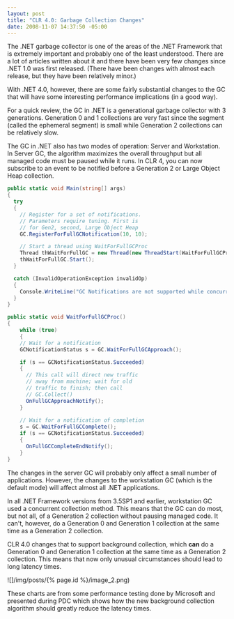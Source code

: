```yaml
---
layout: post
title: "CLR 4.0: Garbage Collection Changes"
date: 2008-11-07 14:37:50 -05:00
---
```


The .NET garbage collector is one of the areas of the .NET Framework that is extremely important and probably one of the least understood. There are a lot of articles written about it and there have been very few changes since .NET 1.0 was first released. (There have been changes with almost each release, but they have been relatively minor.)

With .NET 4.0, however, there are some fairly substantial changes to the GC that will have some interesting performance implications (in a good way).

For a quick review, the GC in .NET is a generational garbage collector with 3 generations. Generation 0 and 1 collections are very fast since the segment (called the ephemeral segment) is small while Generation 2 collections can be relatively slow.

The GC in .NET also has two modes of operation: Server and Workstation. In Server GC, the algorithm maximizes the overall throughput but all managed code must be paused while it runs. In CLR 4, you can now subscribe to an event to be notified before a Generation 2 or Large Object Heap collection.

```csharp
public static void Main(string[] args)
{
  try
  {
    // Register for a set of notifications.
    // Parameters require tuning. First is 
    // for Gen2, second, Large Object Heap 
    GC.RegisterForFullGCNotification(10, 10);

    // Start a thread using WaitForFullGCProc
    Thread thWaitForFullGC = new Thread(new ThreadStart(WaitForFullGCProc));
    thWaitForFullGC.Start();
  }

  catch (InvalidOperationException invalidOp)
  {
    Console.WriteLine("GC Notifications are not supported while concurrent GC is enabled.\n" + invalidOp.Message);
  }
}

public static void WaitForFullGCProc()
{
    while (true)
    {
    // Wait for a notification
    GCNotificationStatus s = GC.WaitForFullGCApproach();

    if (s == GCNotificationStatus.Succeeded)
    {
      // This call will direct new traffic
      // away from machine; wait for old
      // traffic to finish; then call
      // GC.Collect()
      OnFullGCApproachNotify();
    }
    
    // Wait for a notification of completion
    s = GC.WaitForFullGCComplete();
    if (s == GCNotificationStatus.Succeeded)
    {
      OnFullGCCompleteEndNotify();
    }
}
```
The changes in the server GC will probably only affect a small number of applications. However, the changes to the workstation GC (which is the default mode) will affect almost all .NET applications.

In all .NET Framework versions from 3.5SP1 and earlier, workstation GC used a concurrent collection method. This means that the GC can do most, but not all, of a Generation 2 collection without pausing managed code. It can't, however, do a Generation 0 and Generation 1 collection at the same time as a Generation 2 collection. 

CLR 4.0 changes that to support background collection, which **can** do a Generation 0 and Generation 1 collection at the same time as a Generation 2 collection. This means that now only unusual circumstances should lead to long latency times.

![]/img/posts/{% page.id %}/image_2.png) 

These charts are from some performance testing done by Microsoft and presented during PDC which shows how the new background collection algorithm should greatly reduce the latency times.
